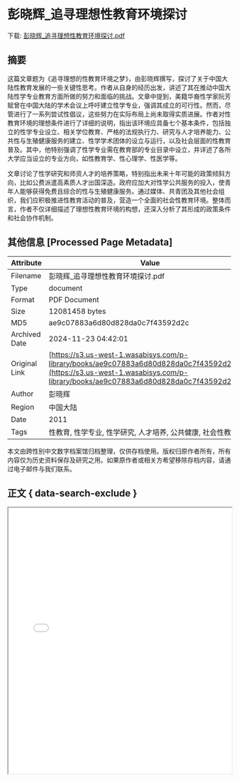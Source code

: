 # 彭晓辉_追寻理想性教育环境探讨

<!-- tcd_download_link -->
下载: [彭晓辉_追寻理想性教育环境探讨.pdf](彭晓辉_追寻理想性教育环境探讨.pdf)
<!-- tcd_download_link_end -->

## 摘要

<!-- tcd_abstract -->
这篇文章题为《追寻理想的性教育环境之梦》，由彭晓辉撰写，探讨了关于中国大陆性教育发展的一些关键性思考。作者从自身的经历出发，讲述了其在推动中国大陆性学专业教育方面所做的努力和面临的挑战。文章中提到，美籍华裔性学家阮芳赋曾在中国大陆的学术会议上呼吁建立性学专业，强调其成立的可行性。然而，尽管进行了一系列尝试性倡议，这些努力在实际布局上尚未取得实质进展。作者对性教育环境的理想条件进行了详细的说明，指出该环境应具备七个基本条件，包括独立的性学专业设立、相关学位教育、严格的法规执行力、研究与人才培养能力、公共性与生殖健康服务的建立、性学学术团体的设立与运行，以及社会层面的性教育普及。其中，他特别强调了性学专业需在教育部的专业目录中设立，并详述了各所大学应当设立的专业方向，如性教育学、性心理学、性医学等。

文章讨论了性学研究和师资人才的培养策略，特别指出未来十年可能的政策倾斜方向，比如公费派遣高素质人才出国深造。政府应加大对性学公共服务的投入，使青年人能够获得免费且综合的性与生殖健康服务。通过媒体、共青团及其他社会组织，我们应积极推进性教育活动的普及，营造一个全面的社会性教育环境。整体而言，作者不仅详细描述了理想性教育环境的构想，还深入分析了其形成的政策条件和社会协作机制。

<!-- tcd_abstract_end -->

## 其他信息 [Processed Page Metadata]

| Attribute       | Value                                  |
|-----------------|----------------------------------------|
| Filename        | 彭晓辉_追寻理想性教育环境探讨.pdf                             |
| Type            | document                                 |
| Format          | PDF Document                               |
| Size            | 12081458 bytes                           |
| MD5             | ae9c07883a6d80d828da0c7f43592d2c                                  |
| Archived Date   | 2024-11-23 04:42:01                             |
| Original Link   | [https://s3.us-west-1.wasabisys.com/p-library/books/ae9c07883a6d80d828da0c7f43592d2c.pdf](https://s3.us-west-1.wasabisys.com/p-library/books/ae9c07883a6d80d828da0c7f43592d2c.pdf)                         |
| Author          | 彭晓辉                               |
| Region          | 中国大陆                               |
| Date            | 2011                                 |
| Tags            | 性教育, 性学专业, 性学研究, 人才培养, 公共健康, 社会性教育                                 |

本文由跨性别中文数字档案馆归档整理，仅供存档使用。版权归原作者所有，所有内容仅为历史资料保存及研究之用。如果原作者或相关方希望移除存档内容，请通过电子邮件与我们联系。

## 正文 { data-search-exclude }

<!-- tcd_main_text -->
<iframe src="../彭晓辉_追寻理想性教育环境探讨.pdf" width="100%" height="600px">
    <p>无法显示PDF，请下载查看。</p>
</iframe>
<!-- tcd_main_text_end -->

